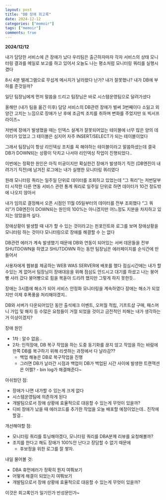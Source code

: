 ```yaml
---
layout: post
title: "DB 장애 회고록"
date: 2024-12-12
categories: ["memoir"]
tags: ["memoir"]
comments: true
---
```


**2024/12/12** 

내가 담당한 서비스에 큰 장애가 났다 
우리팀은 출근하자마자 각자 서비스의 상태 모니터링 결과를
메일로 보고를 하고 있어서 오늘도 나는 평소처럼 모니터링 쿼리를 실행시켰다 

8시 4분 텔레그램으로 무섭게 메시지가 날라왔다 
난가? 내가 잘못했나? 내가 DB에 부하를 준것일까? 

일단 팀장님에게 먼저 말씀을 드리고 
팀장님은 바로 시스템운영팀으로 달려가셨다 

올해만 (내가 팀을 옮긴 이후) 담당 서비스의 DB관련 장애가 벌써 3번째이다
소잃고 외양간 고치는 느낌으로 장애가 난 후에 
조금씩 조치를 취하며 변화를 주었지만 또 빅서프라이즈~ 

저번에 장애가 발생했을 때는 
인덱스 설계가 잘못되어있는 테이블에 너무 많은 양의 데이터가 있었고 
그 테이블은 심지어 자주 INSERT/SELECT가 되는 테이블이었다 

그래서 팀장님이 항상 리인덱싱 조치를 꼭 해야하는 테이블이라고 
말씀하셨는데 결국 DB가 DOWN되는 상황이 닥치고 나서야 
리인덱싱 작업이 진행되었다.. 

이번에는 정확한 원인은 아직 미궁이지만 
확실한건 장애가 발생하기 직전 (DB엔진이 내려가기 직전)에 
남겨진 로그에는 내가 실행한 모니터링 쿼리였다 

원래 모니터링 쿼리는 일주일 단위로 데이터를 조회하고 있었는데 
“그 쿼리”는 저번달부터 시작한 다른 연동 서비스 관련 통계 쿼리로 
일주일 단위로 하면 데이터가 10건 정도밖에 나오지 않아서 

내가 임의로 결정해서 오픈 시점인 11월 05일부터의 데이터를 전부 조회했다 
“그 쿼리”가 DB엔진이 DOWN되는 원인의 100%는 아니겠지만 
어느정도 지분을 차지하고 있지는 않았을까 싶다. 

장애상황이 발생할 때 
내가 할 수 있는 것이라고는 
핀포인트와 로그를 보며 장애상황을 모니터링 하는 것이다 
모니터링으로 장애를 해결할 수 는 없다 

DB관련 에러가 계속 발생했기 때문에 DB와 연동이 되어있는 
서버 데몬들을 전부 SHUTDOWN을 하였고 
SHUTDOWN 하는 동안 팀장님은 에러페이지를 순식간에 만들어서 

사용자에게 웹뷰를 제공하는 WEB WAS SERVER에 배포를 했다 
점심시간에는 내가 할수있는 게 없어서 팀장님이 
장애대응을 위해 점심도 안드시고 대기를 하셨고 나는 붕어빵 사러 갔다 
붕어빵으로 힘을 복돋아 드리려 했지만 그렇게 하지 못한듯.. 

장애는 3시쯤에 해소가 되어 서비스 안정화 모니터링을 계속하였다 
장애는 해소가 되었지만 이제 후폭풍을 처리해야겠지.. 

DB와 서버가 다운되어있던 동안 
출석체크 이벤트, 오퍼월 적립, 기프트샵 구매, 패스머니 가입 및 해지 등 
수많은 요청들이 거절 되었을 것이고 금전적인 피해는 내가 생각하는 거 이상이겠지? 

장애 원인 
- 1차 : 알수 없음..
- 2차: 인적장애, DB 복구 작업을 하는 도중 동기화를 끊지 않고 작업을 하는 바람에 한쪽 DB를 복구하기 위해 리셋하는 과정에서 다 날라감??
    - 백업 해놓은 DB로 복구작업을 진행
    - 그러면 DB가 날라간 시점과 백업이 DB가 백업된 시간 사이에 발생한 트랜잭션은 어쩔? - bin log가 해결해준다~

아쉬웠던 점: 
- 장애가 나면 내가할 수 있는게 크게 없다
- 시스템운영팀에 의존하게 된다
- 개발팀으로서 장애 상황에 효율적으로 대응할 수 있는게 무엇이 있을까?
- 디비 장애가 났을 때 에러코드를 추가한 작업을 오늘 배포할 예정이었는데.. 진작에 할걸..

개선해야할 점: 
- 모니터링 쿼리를 튜닝해야겠다, 모니터링 쿼리를 DBA분께 리뷰를 요청해볼까?
- 조치를 한다고 해도 장애가 100%안 난다고 장담할 수 없기 때문에
    - 후보정을 위한 로그를 잘 쌓자.

내일 물어볼 것: 
- DBA 휴먼에러가 정확히 뭔지 여쭤보기
- 어떻게 해결이 되었는지 여쭤보기
- 개발팀으로서 장애 상황에 효율적으로 대응할 수 있는게 무엇이 있을까?

이것은 회고록인가 일기인가 반성문인가~ 